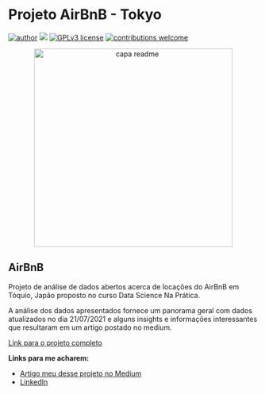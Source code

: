 # Projeto AirBnB - Tokyo
[![author](https://img.shields.io/badge/author-GuilhermeCarvalho-red.svg)](https://www.linkedin.com/in/guilherme-carvalho08/) [![](https://img.shields.io/badge/python-3.7+-blue.svg)](https://www.python.org/downloads/release/python-365/) [![GPLv3 license](https://img.shields.io/badge/License-GPLv3-blue.svg)](http://perso.crans.org/besson/LICENSE.html) [![contributions welcome](https://img.shields.io/badge/contributions-welcome-brightgreen.svg?style=flat)](https://github.com/rafaelnduarte/portfolio/issues)

<p align="center">
  <img src="https://images.unsplash.com/photo-1624953587687-daf255b6b80a?ixid=MnwxMjA3fDB8MHxzZWFyY2h8MTR8fHB5dGhvbnxlbnwwfHwwfHw%3D&ixlib=rb-1.2.1&auto=format&fit=crop&w=500&q=60" alt="capa readme"height=400px >
</p>

## AirBnB
Projeto de análise de dados abertos acerca de locações do AirBnB em Tóquio, Japão proposto no curso Data Science Na Prática.

A análise dos dados apresentados fornece um panorama geral com dados atualizados no dia 21/07/2021 e alguns insights e informações interessantes que resultaram em um artigo postado no medium.

[Link para o projeto completo](https://github.com/GuilhermeCarv/Projeto-AirBnB-Tokyo/blob/main/Analisando_os_Dados_do_Airbnb.ipynb)

**Links para me acharem:**
* [Artigo meu desse projeto no Medium](https://medium.com/@guilherme_carvalho)
* [LinkedIn](https://www.linkedin.com/in/guilherme-carvalho08/)

